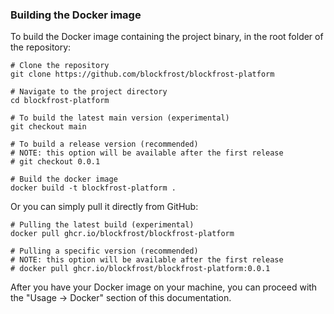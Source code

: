 ### Building the Docker image

To build the Docker image containing the project binary, in the root folder of the repository:

```console
# Clone the repository
git clone https://github.com/blockfrost/blockfrost-platform

# Navigate to the project directory
cd blockfrost-platform

# To build the latest main version (experimental)
git checkout main

# To build a release version (recommended)
# NOTE: this option will be available after the first release
# git checkout 0.0.1

# Build the docker image
docker build -t blockfrost-platform .
```

Or you can simply pull it directly from GitHub:

```console
# Pulling the latest build (experimental)
docker pull ghcr.io/blockfrost/blockfrost-platform

# Pulling a specific version (recommended)
# NOTE: this option will be available after the first release
# docker pull ghcr.io/blockfrost/blockfrost-platform:0.0.1
```

After you have your Docker image on your machine, you can proceed with the "Usage -> Docker" section of this documentation.
